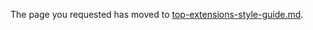 
The page you requested has moved to [top-extensions-style-guide.md](top-extensions-style-guide.md).
